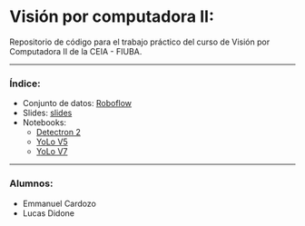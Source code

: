 # Visión por computadora II:

Repositorio de código para el trabajo práctico del curso de Visión por Computadora II de la CEIA - FIUBA.

***
### Índice:
- Conjunto de datos: [Roboflow](https://universe.roboflow.com/raveendra/ucity)
- Slides: [slides](https://docs.google.com/presentation/d/19r0z3R_gWObpF_cJdWcyiVgUjEMYDpWfATRxuZ0skkQ/edit?usp=sharing)
- Notebooks:
  - [Detectron 2](https://github.com/ldidone/vision_por_computadora_II_CEIA_TP/blob/main/Roboflow_Detectron2_TP_Final_VPC_II.ipynb)
  - [YoLo V5](https://github.com/ldidone/vision_por_computadora_II_CEIA_TP/blob/main/Roboflow_Train_YOLOv5.ipynb)
  - [YoLo V7](https://github.com/ldidone/vision_por_computadora_II_CEIA_TP/blob/main/Training_YOLOv7_on_Custom_Data.ipynb)
 ***
 ### Alumnos:
 - Emmanuel Cardozo
 - Lucas Didone
